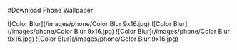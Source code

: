 #Download Phone Wallpaper  

![Color Blur](/images/phone/Color Blur 9x16.jpg)
![Color Blur](/images/phone/Color Blur 9x16.jpg)
![Color Blur](/images/phone/Color Blur 9x16.jpg)
![Color Blur](/images/phone/Color Blur 9x16.jpg)
